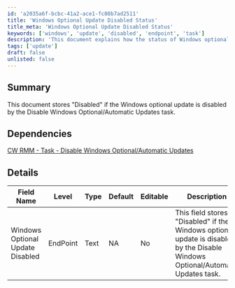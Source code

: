 ```yaml
---
id: 'a2035a6f-bcbc-41a2-ace1-fc08b7ad2511'
title: 'Windows Optional Update Disabled Status'
title_meta: 'Windows Optional Update Disabled Status'
keywords: ['windows', 'update', 'disabled', 'endpoint', 'task']
description: 'This document explains how the status of Windows optional updates is stored when the Disable Windows Optional/Automatic Updates task is executed in ConnectWise RMM. It outlines the dependencies and details regarding the field that indicates whether the updates are disabled.'
tags: ['update']
draft: false
unlisted: false
---
```


## Summary

This document stores "Disabled" if the Windows optional update is disabled by the Disable Windows Optional/Automatic Updates task.

## Dependencies

[CW RMM - Task - Disable Windows Optional/Automatic Updates](<../tasks/Disable Windows OptionalAutomatic Updates.md>)

## Details

| Field Name                        | Level      | Type  | Default | Editable | Description                                                                                  |
|-----------------------------------|------------|-------|---------|----------|----------------------------------------------------------------------------------------------|
| Windows Optional Update Disabled   | EndPoint   | Text  | NA      | No       | This field stores "Disabled" if the Windows optional update is disabled by the Disable Windows Optional/Automatic Updates task. |
